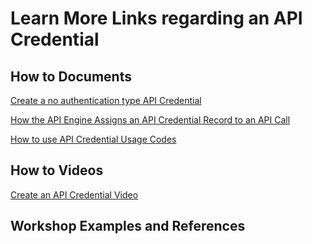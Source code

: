 # Learn More Links regarding an API Credential

## How to Documents

[Create a no authentication type API Credential](https://github.com/SuiteEngine/APIEngine/wiki/How-To-Create-API-Credentials-No-Authorization)

[How the API Engine Assigns an API Credential Record to an API Call](https://github.com/SuiteEngine/APIEngine/wiki/How-APIEngine-Assigns-API-Credential-To-API-Calls)

[How to use API Credential Usage Codes](https://github.com/SuiteEngine/APIEngine/wiki/How-To-Use-The-API-Credential-Usage-Code)

## How to Videos

[Create an API Credential Video](https://docs.suiteengine.com/horizontalproducts/apiengine/assets/videos/HowTo-CreateAPICredential.mp4)

## Workshop Examples and References
